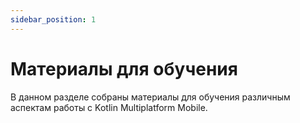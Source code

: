 ```yaml
---
sidebar_position: 1
---
```


# Материалы для обучения

В данном разделе собраны материалы для обучения различным аспектам работы с Kotlin Multiplatform
Mobile.
